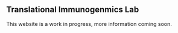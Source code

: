 ## Translational Immunogenmics Lab

This website is a work in progress, more information coming soon. 

